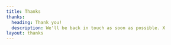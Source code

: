 ```yaml
---
title: Thanks
thanks:
  heading: Thank you!
  description: We'll be back in touch as soon as possible. X
layout: thanks
---
```


